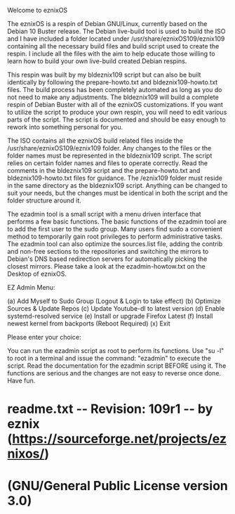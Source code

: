 Welcome to eznixOS

The eznixOS is a respin of Debian GNU/Linux, currently based on the Debian 10 Buster release. The Debian live-build tool is used to build the ISO and I have included a folder located under /usr/share/eznixOS109/eznix109 containing all the necessary build files and build script used to create the respin. I include all the files with the aim to help educate those willing to learn how to build your own live-build created Debian respins.

This respin was built by my bldeznix109 script but can also be built identically by following the prepare-howto.txt and bldeznix109-howto.txt files. The build process has been completely automated as long as you do not need to make any adjustments. The bldeznix109 will build a complete respin of Debian Buster with all of the eznixOS customizations. If you want to utilize the script to produce your own respin, you will need to edit various parts of the script. The script is documented and should be easy enough to rework into something personal for you.

The ISO contains all the eznixOS build related files inside the /usr/share/eznixOS109/eznix109 folder. Any changes to the files or the folder names must be represented in the bldeznix109 script. The script relies on certain folder names and files to operate correctly. Read the comments in the bldeznix109 script and the prepare-howto.txt and bldeznix109-howto.txt files for guidance. The /eznix109 folder must reside in the same directory as the bldeznix109 script. Anything can be changed to suit your needs, but the changes must be identical in both the script and the folder structure around it.

The ezadmin tool is a small script with a menu driven interface that performs a few basic functions. The basic functions of the ezadmin tool are to add the first user to the sudo group. Many users find sudo a convenient method to temporarily gain root privileges to perform administrative tasks. The ezadmin tool can also optimize the sources.list file, adding the contrib and non-free sections to the repositories and switching the mirrors to Debian's DNS based redirection servers for automatically picking the closest mirrors. Please take a look at the ezadmin-howtow.txt on the Desktop of eznixOS.


  EZ Admin Menu:
  
  (a) Add Myself to Sudo Group
       (Logout & Login to take effect)
  (b) Optimize Sources	& Update Repos
  (c) Update Youtube-dl to latest version
  (d) Enable systemd-resolved service
  (e) Install or upgrade Firefox Latest
  (f) Install newest kernel from backports
       (Reboot Required)
  (x) Exit

 Please enter your choice:


You can run the ezadmin script as root to perform its functions. Use "su -l" to root in a terminal and issue the command: "ezadmin" to execute the script. Read the documentation for the ezadmin script BEFORE using it. The functions are serious and the changes are not easy to reverse once done. Have fun.


# readme.txt -- Revision: 109r1 -- by eznix (https://sourceforge.net/projects/eznixos/)
# (GNU/General Public License version 3.0)
